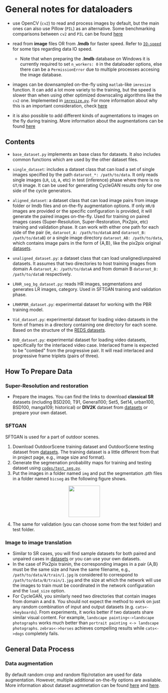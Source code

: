 
# General notes for dataloaders

- use OpenCV (`cv2`) to read and process images by default, but the main ones can also use Pillow (`PIL`) as an alternative. Some benchmarking comparisons between `cv2` and `PIL` can be found [here](https://github.com/victorca25/opencv_transforms/blob/master/opencv_transforms/)

- read from **image** files OR from **.lmdb** for faster speed. Refer to [`IO-speed`](https://github.com/victorca25/BasicSR/wiki/IO-speed) for some tips regarding data IO speed.
    - Note that when preparing the **.lmdb** database on Windows it is currently required to set `n_workers: 0` in the dataloader options, else there can be a `PermissionError` due to multiple processes accesing the image database.

- images can be downsampled on-the-fly using `matlab`-like `imresize` function. It can add a lot more variety to the training, but the speed is slower than when using other optimized downscaling algorithms like the `cv2` one. Implemented in [`imresize.py`](https://github.com/victorca25/BasicSR/blob/master/codes/dataops/imresize.py). For more information about why this is an important consideration, check [here](https://github.com/victorca25/BasicSR/blob/master/docs/augmentations.md#downscaling-methods-and-augmentation-pipeline)

- it is also possible to add different kinds of augmentations to images on the fly during training. More information about the augmentations can be found [here](https://github.com/victorca25/BasicSR/blob/master/docs/augmentations.md#augmentations)


## Contents

- `base_dataset.py` implements an base class for datasets. It also includes common functions which are used by the other dataset files.

- `single_dataset`: includes a dataset class that can load a set of single images specified by the path `dataroot_*: /path/to/data`. It only reads single images (`LR`, `LQ`, `A`, etc) in test (inference) phase where there is no `GT/B` image. It can be used for generating CycleGAN results only for one side of the cycle generators.

- `aligned_dataset`: a dataset class that can load image pairs from image folder or lmdb files and on-the-fly augmentation options. If only `HR/B` images are provided or the specific configuration is provided, it will generate the paired images on-the-fly. Used for training on paired images cases (Super-Resolution, Super-Restoration, Pix2pix, etc) training and validation phase. It can work with either one path for each side of the pair (ie, `dataroot_A: /path/to/dataA` and `dataroot_B: /path/to/dataB`) or a single image directory `dataroot_AB: /path/to/data`, which contains image pairs in the form of {A,B}, like the pix2pix original [datasets](https://github.com/victorca25/BasicSR/blob/master/docs/datasets.md#image-to-image-translation).

- `unaligned_dataset.py`: a dataset class that can load unaligned/unpaired datasets. It assumes that two directories to host training images from domain A `dataroot_A: /path/to/dataA` and from domain B `dataroot_B: /path/to/dataB` respectively.

- `LRHR_seg_bg_dataset.py`: reads HR images, segmentations and generates LR images, category. Used in SFTGAN training and validation phase.

- `LRHRPBR_dataset.py`: experimental dataset for working with the PBR training model.

- `Vid_dataset.py`: experimental dataset for loading video datasets in the form of frames in a directory containing one directory for each scene. Based on the structure of the [REDS datasets](https://github.com/victorca25/BasicSR/blob/master/docs/datasets.md#video).

- `DVD_dataset.py`: experimental dataset for loading video datasets, specifically for the interlaced video case. Interlaced frame is expected to be "combed" from the progressive pair. It will read interlaced and progressive frame triplets (pairs of three).


## How To Prepare Data
### Super-Resolution and restoration
- Prepare the images. You can find the links to download **classical SR** datasets (including BSD200, T91, General100; Set5, Set14, urban100, BSD100, manga109; historical) or **DIV2K** dataset from [datasets](https://github.com/victorca25/BasicSR/blob/master/docs/datasets.md#super-resolution) or prepare your own dataset.


### SFTGAN
SFTGAN is used for a part of outdoor scenes. 

1. Download OutdoorScene training dataset and OutdoorScene testing dataset from [datasets](https://github.com/victorca25/BasicSR/blob/master/docs/datasets.md). The training dataset is a little different from that in project page, e.g., image size and format).
2. Generate the segmenation probability maps for training and testing dataset using [`codes/test_seg.py`](https://github.com/victorca25/BasicSR/blob/master/codes/test_seg.py).
3. Put the images in a folder named `img` and put the segmentation .pth files in a folder named `bicseg` as the following figure shows.

<p align="center">
  <img src="https://c1.staticflickr.com/2/1726/42730268851_9179e94f48.jpg" width="100">
</p>

4. The same for validation (you can choose some from the test folder) and test folder.

### Image to image translation
- Similar to SR cases, you will find sample datasets for both paired and unpaired cases in [datasets](https://github.com/victorca25/BasicSR/blob/master/docs/datasets.md#image-to-image-translation) or you can use your own datasets.
- In the case of Pix2pix trainin, the corresponding images in a pair {A,B} must be the same size and have the same filename, e.g., `/path/to/data/A/train/1.jpg` is considered to correspond to `/path/to/data/B/train/1.jpg` and the size at which the network will use the images to train must be coordinated in the network configuration and the `load_size` option.
- For CycleGAN, you similarly need two directories that contain images from domain `A` and `B`. You should not expect the method to work on just any random combination of input and output datasets (e.g. `cats<->keyboards`). From experiments, it works better if two datasets share similar visual content. For example, `landscape painting<->landscape photographs` works much better than `portrait painting <-> landscape photographs`. `zebras<->horses` achieves compelling results while `cats<->dogs` completely fails.


## General Data Process

### Data augmentation

By default random crop and random flip/rotation are used for data augmentation. However, multiple additional on-the-fly options are available. More information about dataset augmnetation can be found [here](https://github.com/victorca25/BasicSR/wiki/Dataset-Augmentation) and [here](https://github.com/victorca25/BasicSR/blob/master/docs/augmentations.md).
